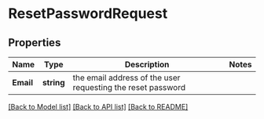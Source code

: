 # ResetPasswordRequest

## Properties

Name | Type | Description | Notes
------------ | ------------- | ------------- | -------------
**Email** | **string** | the email address of the user requesting the reset password | 

[[Back to Model list]](../README.md#documentation-for-models) [[Back to API list]](../README.md#documentation-for-api-endpoints) [[Back to README]](../README.md)


